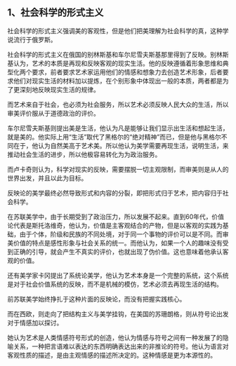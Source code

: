 <h2>1、社会科学的形式主义</h2><p data-pid="kF9F71a-">社会科学的形式主义强调美的客观性，但是他们把美理解为社会科学的真，这种学说流行于俄罗斯。</p><p data-pid="feN6ogRH">社会科学的形式主义在俄国的别林斯基和车尔尼雪夫斯基那里得到了反映。别林斯基认为，艺术的本质是再现和反映客观的现实生活。他的反映遵循着形象思维和典型化两个要求，前者要求艺术家运用他们的情感和想象力去创造艺术形象，后者要求他们对现实生活的材料加以提炼，在个别形象中体现出一般的本质，两者都是为了更深刻地反映现实生活的规律。</p><p data-pid="HbOgOfmz">而艺术来自于社会，也必须为社会服务，所以艺术必须反映人民大众的生活，所以审美评价服从于道德政治的评价。</p><p data-pid="PJxySyky">车尔尼雪夫斯基则提出美是生活，他认为凡是能够让我们显示出生活和想起生活，就是美的。他实际上用“生活”取代了黑格尔的“绝对精神”而已，但是他与黑格尔不同在于，他认为自然美高于艺术美。所以他认为美学需要再现生活，说明生活，来推动社会生活的进步，所以他极容易转化为为政治服务。</p><p data-pid="fCqeI3zL">而卢卡奇则认为，科学对现实的反映，需要摆脱一切主观限制，而审美则是从人的世界出发，并且以此为目标。</p><p data-pid="JH9dcw7g">反映论的美学最终必然导致形式和内容的分裂，即把形式归于艺术，把内容归于社会科学。</p><p data-pid="kpPgnvWX">在苏联美学中，由于长期受到了政治压力，所以发展不起来。直到60年代，价值论代表是斯托洛维奇，他认为，价值是主客观结合的产物，但是以客观的实践为基础，由于个体，阶级和民族的不同处境，对于同一个事物的评价可以是不同。而审美价值的特点是感性形象与社会关系的统一。而他认为，如果一个人的趣味没有受到正确的引导，就会产生不真实的评价，也就出现了伪价值。这也意味着他承认客观的价值。</p><p data-pid="qx8BF_Oa">还有美学家卡冈提出了系统论美学，他认为艺术本身是一个完整的系统，这个系统是对于社会价值系统的反映，而不是机械的模仿，艺术必须去再现生活的结构。</p><p data-pid="eZDDIDQe">前苏联美学始终挣扎于这种片面的反映论，而没有把握实践核心。</p><p data-pid="ZInJOpU3">而在西欧，则走向了把结构主义与美学挂钩，在美国的苏珊朗格，则从符号论出发对于情感加以探讨。</p><p data-pid="fG9PVzBq">她认为艺术是人类情感符号形式的创造，他认为情感与符号之间有一种发展了的隐喻关系，一种把言语难以表达的东西明确表达出来的非推论的符号。他认为语言对客观性质的描述，是由主观情感的描述所决定的。这种情感是更为本源性的。</p><p></p>
